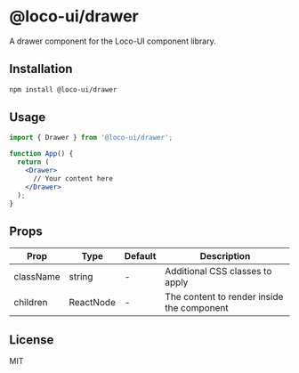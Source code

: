# @loco-ui/drawer

A drawer component for the Loco-UI component library.

## Installation

```bash
npm install @loco-ui/drawer
```

## Usage

```jsx
import { Drawer } from '@loco-ui/drawer';

function App() {
  return (
    <Drawer>
      // Your content here
    </Drawer>
  );
}
```

## Props

| Prop | Type | Default | Description |
|------|------|---------|-------------|
| className | string | - | Additional CSS classes to apply |
| children | ReactNode | - | The content to render inside the component |

## License

MIT

